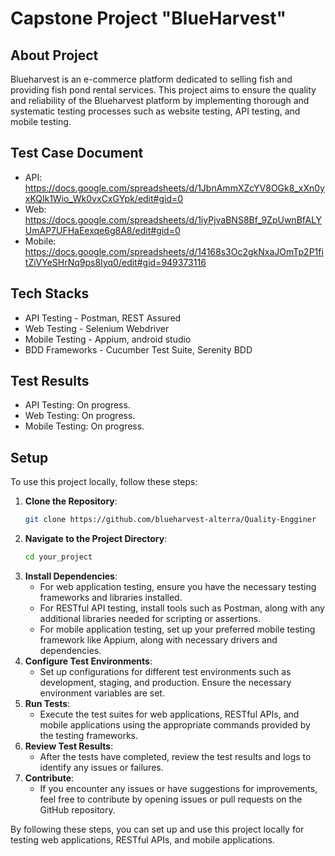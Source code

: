 # Capstone Project "BlueHarvest"

## About Project
Blueharvest is an e-commerce platform dedicated to selling fish and providing fish pond rental services. This project aims to ensure the quality and reliability of the Blueharvest platform by implementing thorough and systematic testing processes such as website testing, API testing, and mobile testing.

## Test Case Document
- API: https://docs.google.com/spreadsheets/d/1JbnAmmXZcYV8OGk8_xXn0yxKQlk1Wio_Wk0vxCxGYpk/edit#gid=0
- Web: https://docs.google.com/spreadsheets/d/1iyPjvaBNS8Bf_9ZpUwnBfALYUmAP7UFHaEexqe6g8A8/edit#gid=0
- Mobile: https://docs.google.com/spreadsheets/d/14168s3Oc2gkNxaJOmTp2P1fitZiVYeSHrNq9ps8Iyq0/edit#gid=949373116

## Tech Stacks
- API Testing - Postman, REST Assured
- Web Testing - Selenium Webdriver
- Mobile Testing - Appium, android studio
- BDD Frameworks - Cucumber Test Suite, Serenity BDD

## Test Results
- API Testing: On progress.
- Web Testing: On progress.
- Mobile Testing: On progress.

## Setup
To use this project locally, follow these steps:
1. **Clone the Repository**:
   ```bash
   git clone https://github.com/blueharvest-alterra/Quality-Engginer
   ```
2. **Navigate to the Project Directory**:
   ```bash
   cd your_project
   ```
3. **Install Dependencies**:
    - For web application testing, ensure you have the necessary testing frameworks and libraries installed.
    - For RESTful API testing, install tools such as Postman, along with any additional libraries needed for scripting or assertions.
    - For mobile application testing, set up your preferred mobile testing framework like Appium, along with necessary drivers and dependencies.
4. **Configure Test Environments**:
    - Set up configurations for different test environments such as development, staging, and production. Ensure the necessary environment variables are set.
5. **Run Tests**:
    - Execute the test suites for web applications, RESTful APIs, and mobile applications using the appropriate commands provided by the testing frameworks.
6. **Review Test Results**:
    - After the tests have completed, review the test results and logs to identify any issues or failures.
7. **Contribute**:
    - If you encounter any issues or have suggestions for improvements, feel free to contribute by opening issues or pull requests on the GitHub repository.

By following these steps, you can set up and use this project locally for testing web applications, RESTful APIs, and mobile applications.